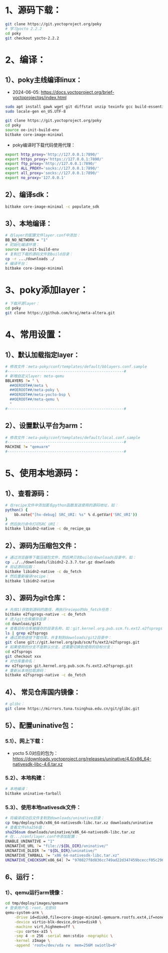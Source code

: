 # 1、源码下载：

```bash
git clone https://git.yoctoproject.org/poky
# 学习yocto 2.2.2
cd poky
git checkout yocto-2.2.2
```

# 2、编译：

## 1）、poky主线编译linux：

- 2024-06-05: https://docs.yoctoproject.org/brief-yoctoprojectqs/index.html

```bash
sudo apt install gawk wget git diffstat unzip texinfo gcc build-essential chrpath socat cpio python3 python3-pip python3-pexpect xz-utils debianutils iputils-ping python3-git python3-jinja2 python3-subunit zstd liblz4-tool file locales libacl1 xz-utils
sudo locale-gen en_US.UTF-8

git clone https://git.yoctoproject.org/poky
cd poky
source oe-init-build-env
bitbake core-image-minimal
```

- poky编译时下载代码使用代理：

```bash
export http_proxy='http://127.0.0.1:7890/'
export https_proxy='https://127.0.0.1:7890/'
export ftp_proxy='http://127.0.0.1:7890/'
export ALL_PROXY='socks://127.0.0.1:7890/'
export all_proxy='socks://127.0.0.1:7890/'
export no_proxy='127.0.0.1'
```

## 2）、编译sdk：

```bash
bitbake core-image-minimal -c populate_sdk
```

## 3）、本地编译：

```bash
# 在layer的配置文件layer.conf中添加：
BB_NO_NETWORK = "1"
# 初始化编译环境：
source oe-init-build-env
# 复制已下载的源码文件到build目录：
cp -r .../downloads ./
# 编译平台：
bitbake core-image-minimal
```

# 3、poky添加layer：

```bash
# 下载开源layer：
cd poky
git clone https://github.com/kraj/meta-altera.git
```

# 4、常用设置：

## 1）、默认加载指定layer：

```bash
# 修改文件：meta-poky/conf/templates/default/bblayers.conf.sample
#----------------------------------------------------#
# 新增自定义layer: meta-qemu
BBLAYERS ?= " \
  ##OEROOT##/meta \
  ##OEROOT##/meta-poky \
  ##OEROOT##/meta-yocto-bsp \
  ##OEROOT##/meta-qemu \
  "
#----------------------------------------------------#
```

## 2）、设置默认平台为arm：

```bash
# 修改文件：meta-poky/conf/templates/default/local.conf.sample
#----------------------------------------------------#
MACHINE ?= "qemuarm"
#----------------------------------------------------#
```

# 5、使用本地源码：

## 1）、查看源码：

```bash
# 在recipe文件中添加匿名python函数发送使用的源码地址，如：
python() {
    bb.note("[hx-debug] SRC_URI: %s" % d.getVar('SRC_URI'))
}
# 然后执行命令打印SRC_URI：
bitbake libidn2-native -c do_recipe_qa
```

## 2）、源码为压缩包文件：

```bash
# 通过浏览器等下载压缩包文件，然后拷贝到build/downloads目录中，如：
cp ../../downloads/libidn2-2.3.7.tar.gz downloads
# 验证源码拉取：
bitbake libidn2-native -c do_fetch
# 然后重新编译recipe：
bitbake libidn2-native
```

## 3）、源码为git仓库：

```bash
# 先按1)获取到源码的路径，再执行reiepo的do_fetch任务：
bitbake e2fsprogs-native -c do_fetch
# 进入git仓库缓存目录：
cd downloas/git2
# 查看目标仓库被缓存的目录名称，如：git.kernel.org.pub.scm.fs.ext2.e2fsprogs.git
ls | grep e2fsprogs
# 通过其他途径下载仓库，并复制到downloads/git2目录中：
git clone git://git.kernel.org/pub/scm/fs/ext2/e2fsprogs.git
# 如果使用的分支不是默认分支，还需要切换到使用的目标分支：
cd e2fsprogs
git checkout xxx
# 对仓库重命名：
mv e2fsprogs git.kernel.org.pub.scm.fs.ext2.e2fsprogs.git
# 重新从本地拉取源码：
bitbake e2fsprogs-native -c do_fetch
```

## 4）、 常见仓库国内镜像：

```bash
# glibc：
git clone https://mirrors.tuna.tsinghua.edu.cn/git/glibc.git
```

## 5）、配置uninative包：

### 5.1）、网上下载：

- yocto 5.0对应的包为：https://downloads.yoctoproject.org/releases/uninative/4.6/x86_64-nativesdk-libc-4.6.tar.xz

### 5.2）、本地构建：

```bash
# 本地编译：
bitbake uninative-tarball
```
### 5.3）、使用本地nativesdk文件：

```bash
# 将编译成功后文件复制到downloads/uninative目录：
cp tmp/deploy/sdk/x86_64-nativesdk-libc.tar.xz downloads/uninative
# 查看文件sha256值：
sha256sum downloads/uninative/x86_64-nativesdk-libc.tar.xz
# 在.../conf/layer.conf中添加配置：
ENABLE_UNINATIVE = "1"
UNINATIVE_URL ?= "file://${DL_DIR}/uninative/"
UNINATIVE_DLDIR ?= "${DL_DIR}/uninative/"
UNINATIVE_TARBALL ?= "x86_64-nativesdk-libc.tar.xz"
UNINATIVE_CHECKSUM[x86_64] ?= "970827f8d836cc749ad22d347459bceccf05c29623a5621ced72226dd3c295fc"
```

## 6、运行：

### 1）、qemu运行arm镜像：

```bash
cd tmp/deploy/images/qemuarm
# 登录用户名：root，无密码
qemu-system-arm \
    -drive id=disk0,file=core-image-minimal-qemuarm.rootfs.ext4,if=none,format=raw \
    -device virtio-blk-device,drive=disk0 \
    -machine virt,highmem=off \
    -cpu cortex-a15 \
    -smp 4 -m 256 -serial mon:stdio -nographic \
    -kernel zImage \
    -append 'root=/dev/vda rw  mem=256M swiotlb=0'
```
